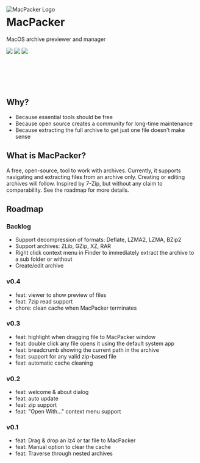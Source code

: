 <p align="center">
  <img alt="MacPacker Logo" src="https://raw.githubusercontent.com/SarensX/MacPacker/c55540e27fe8d9e419651b7e917b4e09ce238c52/MacPacker/Assets.xcassets/Logo.imageset/icon_256x256.png"  align="left">
</p>

# MacPacker

MacOS archive previewer and manager

<div>
  <a href="https://github.com/SarensX/MacPacker/releases"><img src="https://img.shields.io/github/downloads/sarensx/macpacker/total?color=%2300834a" /></a>
  <a href="https://github.com/SarensX/MacPacker/releases/latest"><img src="https://img.shields.io/github/downloads/sarensx/macpacker/latest/total?color=%2300834a&label=latest" /></a>
  <a href="https://github.com/SarensX/MacPacker/releases/latest"><img src="https://img.shields.io/github/v/release/sarensx/macpacker?color=%2300834a" /></a>
</div>

<br /><br /><br /><br />

## Why?

- Because essential tools should be free
- Because open source creates a community for long-time maintenance
- Because extracting the full archive to get just one file doesn't make sense

## What is MacPacker?

A free, open-source, tool to work with archives. Currently, it supports navigating and extracting files from an archive only. Creating or editing archives will follow. Inspired by 7-Zip, but without any claim to comparability. See the roadmap for more details.

## Roadmap

### Backlog
- Support decompression of formats: Deflate, LZMA2, LZMA, BZip2
- Support archives: ZLib, GZip, XZ, RAR
- Right click context menu in Finder to immediately extract the archive to a sub folder or without
- Create/edit archive

### v0.4
- feat: viewer to show preview of files
- feat: 7zip read support
- chore: clean cache when MacPacker terminates

### v0.3
- feat: highlight when dragging file to MacPacker window
- feat: double click any file opens it using the default system app
- feat: breadcrumb showing the current path in the archive
- feat: support for any valid zip-based file
- feat: automatic cache cleaning

### v0.2
- feat: welcome & about dialog
- feat: auto update
- feat: zip support
- feat: "Open With..." context menu support

### v0.1
- feat: Drag & drop an lz4 or tar file to MacPacker
- feat: Manual option to clear the cache
- feat: Traverse through nested archives
